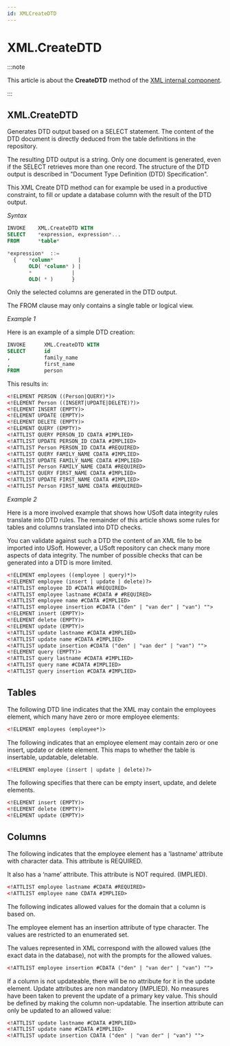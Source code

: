 ```yaml
---
id: XMLCreateDTD
---
```


# XML.CreateDTD




:::note

This article is about the **CreateDTD** method of the [XML internal component](/docs/Extensions/XML_internal_component).

:::

## **XML.CreateDTD**

Generates DTD output based on a SELECT statement. The content of the DTD document is directly deduced from the table definitions in the repository.

The resulting DTD output is a string. Only one document is generated, even if the SELECT retrieves more than one record. The structure of the DTD output is described in "Document Type Definition (DTD) Specification".

This XML Create DTD method can for example be used in a productive constraint, to fill or update a database column with the result of the DTD output.

*Syntax*

```sql
INVOKE    XML.CreateDTD WITH
SELECT    *expression, expression*...
FROM      *table*

*expression*  ::=  
  {    *column*        |
       OLD( *column* ) |
       *             |
       OLD( * )      }
```

Only the selected columns are generated in the DTD output.

The FROM clause may only contains a single table or logical view.

*Example 1*

Here is an example of a simple DTD creation:

```sql
INVOKE      XML.CreateDTD WITH
SELECT      id
,           family_name
,           first_name
FROM        person
```

This results in:

```xml
<!ELEMENT PERSON ((Person|QUERY)*)>
<!ELEMENT Person ((INSERT|UPDATE|DELETE)?)>
<!ELEMENT INSERT (EMPTY)>
<!ELEMENT UPDATE (EMPTY)>
<!ELEMENT DELETE (EMPTY)>
<!ELEMENT QUERY (EMPTY)>
<!ATTLIST QUERY PERSON_ID CDATA #IMPLIED>
<!ATTLIST UPDATE PERSON_ID CDATA #IMPLIED>
<!ATTLIST Person PERSON_ID CDATA #REQUIRED>
<!ATTLIST QUERY FAMILY_NAME CDATA #IMPLIED>
<!ATTLIST UPDATE FAMILY_NAME CDATA #IMPLIED>
<!ATTLIST Person FAMILY_NAME CDATA #REQUIRED>
<!ATTLIST QUERY FIRST_NAME CDATA #IMPLIED>
<!ATTLIST UPDATE FIRST_NAME CDATA #IMPLIED>
<!ATTLIST Person FIRST_NAME CDATA #REQUIRED>
```

*Example 2*

Here is a more involved example that shows how USoft data integrity rules translate into DTD rules. The remainder of this article shows some rules for tables and columns translated into DTD checks.

You can validate against such a DTD the content of an XML file to be imported into USoft. However, a USoft repository can check many more aspects of data integrity. The number of possible checks that can be generated into a DTD is more limited.

```xml
<!ELEMENT employees ((employee | query)*)>
<!ELEMENT employee (insert | update | delete)?>
<!ATTLIST employee ID #CDATA #REQUIRED>
<!ATTLIST employee lastname #CDATA # #REQUIRED>
<!ATTLIST employee name #CDATA #IMPLIED>
<!ATTLIST employee insertion #CDATA ("den" | "van der" | "van") "">
<!ELEMENT insert (EMPTY)>
<!ELEMENT delete (EMPTY)>
<!ELEMENT update (EMPTY)>
<!ATTLIST update lastname #CDATA #IMPLIED>
<!ATTLIST update name #CDATA #IMPLIED>
<!ATTLIST update insertion #CDATA ("den" | "van der" | "van") "">
<!ELEMENT query (EMPTY)>
<!ATTLIST query lastname #CDATA #IMPLIED>
<!ATTLIST query name #CDATA #IMPLIED>
<!ATTLIST query insertion #CDATA #IMPLIED>
```

## Tables

The following DTD line indicates that the XML may contain the employees element, which many have zero or more employee elements:

```xml
<!ELEMENT employees (employee*)>
```

The following indicates that an employee element may contain zero or one insert, update or delete element. This maps to whether the table is insertable, updatable, deletable.

```xml
<!ELEMENT employee (insert | update | delete)?>
```

The following specifies that there can be empty insert, update, and delete elements.

```xml
<!ELEMENT insert (EMPTY)>
<!ELEMENT delete (EMPTY)>
<!ELEMENT update (EMPTY)>
```

## Columns

The following indicates that the employee element has a 'lastname' attribute with character data. This attribute is REQUIRED.

It also has a ‘name’ attribute. This attribute is NOT required. (IMPLIED).

```xml
<!ATTLIST employee lastname #CDATA #REQUIRED>
<!ATTLIST employee name CDATA #IMPLIED>
```

The following indicates allowed values for the domain that a column is based on.

The employee element has an insertion attribute of type character. The values are restricted to an enumerated set.

The values represented in XML correspond with the allowed values (the exact data in the database), not with the prompts for the allowed values.

```xml
<!ATTLIST employee insertion #CDATA ("den" | "van der" | "van") "">
```

If a column is not updateable, there will be no attribute for it in the update element. Update attributes are non mandatory (IMPLIED). No measures have been taken to prevent the update of a primary key value. This should be defined by making the column non-updatable. The insertion attribute can only be updated to an allowed value:

```xml
<!ATTLIST update lastname #CDATA #IMPLIED>
<!ATTLIST update name #CDATA #IMPLIED>
<!ATTLIST update insertion CDATA ("den" | "van der" | "van") "">
```

 